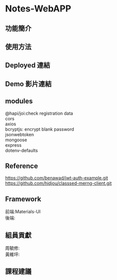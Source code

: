 # Notes-WebAPP
## 功能簡介
## 使用方法
## Deployed 連結
## Demo 影片連結
## modules
@hapi/joi:check registration data<br>
cors<br>
axios<br>
bcryptjs: encrypt blank password<br>
jsonwebtoken<br>
mongoose<br>
express<br>
dotenv-defaults<br>
## Reference 
https://github.com/benawad/jwt-auth-example.git
https://github.com/hidjou/classsed-merng-client.git
## Framework
前端:Materials-UI<br>
後端:
## 組員貢獻
周毓修:<br>
黃維坪:
## 課程建議
